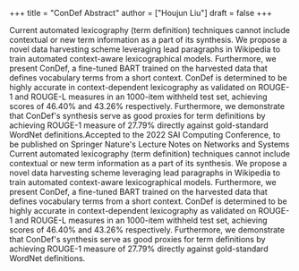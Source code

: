+++
title = "ConDef Abstract"
author = ["Houjun Liu"]
draft = false
+++

Current automated lexicography (term definition) techniques cannot include contextual or new term information as a part of its synthesis. We propose a novel data harvesting scheme leveraging lead paragraphs in Wikipedia to train automated context-aware lexicographical models. Furthermore, we present ConDef, a fine-tuned BART trained on the harvested data that defines vocabulary terms from a short context. ConDef is determined to be highly accurate in context-dependent lexicography as validated on ROUGE-1 and ROUGE-L measures in an 1000-item withheld test set, achieving scores of 46.40% and 43.26% respectively. Furthermore, we demonstrate that ConDef's synthesis serve as good proxies for term definitions by achieving ROUGE-1 measure of 27.79% directly against gold-standard WordNet definitions.Accepted to the 2022 SAI Computing Conference, to be published on Springer Nature's Lecture Notes on Networks and Systems Current automated lexicography (term definition) techniques cannot include contextual or new term information as a part of its synthesis. We propose a novel data harvesting scheme leveraging lead paragraphs in Wikipedia to train automated context-aware lexicographical models. Furthermore, we present ConDef, a fine-tuned BART trained on the harvested data that defines vocabulary terms from a short context. ConDef is determined to be highly accurate in context-dependent lexicography as validated on ROUGE-1 and ROUGE-L measures in an 1000-item withheld test set, achieving scores of 46.40% and 43.26% respectively. Furthermore, we demonstrate that ConDef's synthesis serve as good proxies for term definitions by achieving ROUGE-1 measure of 27.79% directly against gold-standard WordNet definitions.